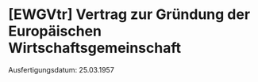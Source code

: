 # [EWGVtr] Vertrag zur Gründung der Europäischen Wirtschaftsgemeinschaft

Ausfertigungsdatum: 25.03.1957

 